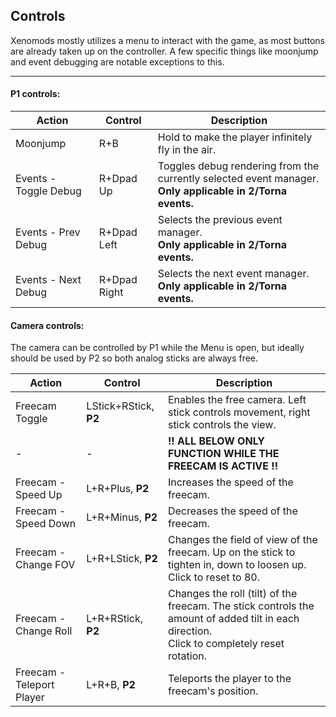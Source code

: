 ## Controls

Xenomods mostly utilizes a menu to interact with the game, as most buttons are already taken up on the controller. A few specific things like moonjump and event debugging are notable exceptions to this.

---

#### P1 controls:
| Action                | Control      | Description                                                                                                  |
|-----------------------|--------------|--------------------------------------------------------------------------------------------------------------|
| Moonjump              | R+B          | Hold to make the player infinitely fly in the air.                                                           |
| Events - Toggle Debug | R+Dpad Up    | Toggles debug rendering from the currently selected event manager.<br>**Only applicable in 2/Torna events.** |
| Events - Prev Debug   | R+Dpad Left  | Selects the previous event manager.<br>**Only applicable in 2/Torna events.**                                |
| Events - Next Debug   | R+Dpad Right | Selects the next event manager.<br>**Only applicable in 2/Torna events.**                                    |

#### Camera controls:

The camera can be controlled by P1 while the Menu is open, but ideally should be used by P2 so both analog sticks are always free.

| Action                    | Control               | Description                                                                                                                                    |
|---------------------------|-----------------------|------------------------------------------------------------------------------------------------------------------------------------------------|
| Freecam Toggle            | LStick+RStick, **P2** | Enables the free camera. Left stick controls movement, right stick controls the view.                                                          |
| -                         | -                     | **!! ALL BELOW ONLY FUNCTION WHILE THE FREECAM IS ACTIVE !!**                                                                                  |
| Freecam - Speed Up        | L+R+Plus, **P2**      | Increases the speed of the freecam.                                                                                                            |
| Freecam - Speed Down      | L+R+Minus, **P2**     | Decreases the speed of the freecam.                                                                                                            |
| Freecam - Change FOV      | L+R+LStick, **P2**    | Changes the field of view of the freecam. Up on the stick to tighten in, down to loosen up.<br/>Click to reset to 80.                          |
| Freecam - Change Roll     | L+R+RStick, **P2**    | Changes the roll (tilt) of the freecam. The stick controls the amount of added tilt in each direction.<br/>Click to completely reset rotation. |
| Freecam - Teleport Player | L+R+B, **P2**         | Teleports the player to the freecam's position.                                                                                                |

